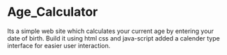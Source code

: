 # Age_Calculator
Its a simple web site which calculates your current age by entering your date of birth.
Build it using html css and java-script
added a calender type interface for easier user interaction.
